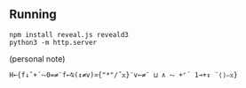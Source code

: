 ## Running

```console
npm install reveal.js reveald3
python3 -m http.server
```

(personal note)
```
H←{f↓˜+´⥊0=≠¨f←⍉(↕≠v)≍{"*"/˜𝕩}¨v←≠¨ ⊔ ∧ ⥊ +⌜´ 1⊸+↕ ¨⟨⟩∾𝕩}
```
